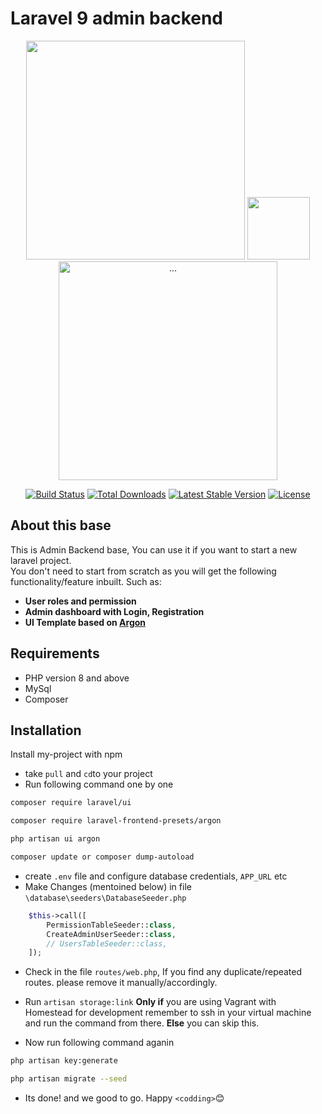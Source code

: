 # Laravel 9 admin backend

<p align="center">
 <a href="https://laravel.com" target="_blank"><img src="https://raw.githubusercontent.com/laravel/art/master/logo-lockup/5%20SVG/2%20CMYK/1%20Full%20Color/laravel-logolockup-cmyk-red.svg" width="350"></a> <a href="javaxcript:void(0)">
     <a href="https://spatie.be/" target="_blank"><img src="https://cdn.learnku.com/uploads/avatars/25700_1530502088.png" width="100"></a> <a href="javaxcript:void(0)">
 <a class="navbar-brand pt-0" href="https://www.creative-tim.com/live/argon-dashboard-laravel">
<img src="https://argon-dashboard-laravel.creative-tim.com/argon/img/brand/blue.png" width="350" class="navbar-brand-img" alt="...">
</a>
 </p>

<p align="center">
<a href="https://travis-ci.org/laravel/framework"><img src="https://travis-ci.org/laravel/framework.svg" alt="Build Status"></a>
<a href="https://packagist.org/packages/laravel/framework"><img src="https://img.shields.io/packagist/dt/laravel/framework" alt="Total Downloads"></a>
<a href="https://packagist.org/packages/laravel/framework"><img src="https://img.shields.io/packagist/v/laravel/framework" alt="Latest Stable Version"></a>
<a href="https://packagist.org/packages/laravel/framework"><img src="https://img.shields.io/packagist/l/laravel/framework" alt="License"></a>
</p>

## About this base

This is Admin Backend base, You can use it if you want to start a new laravel project.<br>
You don't need to start from scratch as you will get the following functionality/feature inbuilt.
Such as:

-   **User roles and permission**
-   **Admin dashboard with Login, Registration**
-   **UI Template based on [Argon](https://www.creative-tim.com/live/argon-dashboard-laravel)**

## Requirements

-   PHP version 8 and above
-   MySql
-   Composer

## Installation

Install my-project with npm

-   take `pull` and `cd`to your project
-   Run following command one by one

```sh
composer require laravel/ui
```

```sh
composer require laravel-frontend-presets/argon
```

```sh
php artisan ui argon
```

```sh
composer update or composer dump-autoload
```

-   create `.env` file and configure database credentials, `APP_URL` etc
-   Make Changes (mentoined below) in file `\database\seeders\DatabaseSeeder.php`

```php
    $this->call([
        PermissionTableSeeder::class,
        CreateAdminUserSeeder::class,
        // UsersTableSeeder::class,
    ]);
```

-   Check in the file `routes/web.php`, If you find any duplicate/repeated routes. please remove it manually/accordingly.
-   Run `artisan storage:link` **Only if** you are using Vagrant with Homestead for development remember to ssh in your virtual machine and run the command from there. **Else** you can skip this.

-   Now run following command aganin

```sh
php artisan key:generate
```

```sh
php artisan migrate --seed
```

-   Its done! and we good to go. Happy `<codding>`😊
